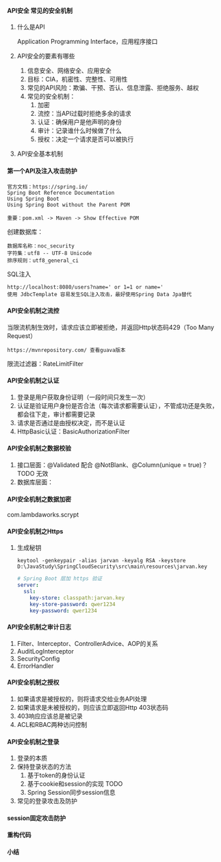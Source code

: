 ####  API安全 常见的安全机制

1. 什么是API

    Application Programming Interface，应用程序接口

2. API安全的要素有哪些

   1. 信息安全、网络安全、应用安全
   2. 目标：CIA，机密性、完整性、可用性
   3. 常见的API风险：欺骗、干预、否认、信息泄露、拒绝服务、越权
   4. 常见的安全机制：
      1. 加密
      2. 流控：当API过载时拒绝多余的请求
      3. 认证：确保用户是他声明的身份
      4. 审计：记录谁什么时候做了什么
      5. 授权：决定一个请求是否可以被执行

3. API安全基本机制

####  第一个API及注入攻击防护

```
官方文档：https://spring.io/
Spring Boot Reference Documentation
Using Spring Boot
Using Spring Boot without the Parent POM
```

```
重要：pom.xml -> Maven -> Show Effective POM
```

创建数据库：

```
数据库名称：noc_security
字符集：utf8 -- UTF-8 Unicode
排序规则：utf8_general_ci
```

SQL注入

```
http://localhost:8080/users?name=' or 1=1 or name='
使用 JdbcTemplate 容易发生SQL注入攻击，最好使用Spring Data Jpa替代
```

####  API安全机制之流控

当限流机制生效时，请求应该立即被拒绝，并返回Http状态码429（Too Many Request）

```
https://mvnrepository.com/ 查看guava版本
```

限流过滤器：RateLimitFilter

####  API安全机制之认证

1. 登录是用户获取身份证明（一段时间只发生一次）
2. 认证是验证用户身份是否合法（每次请求都需要认证），不管成功还是失败，都会往下走，审计都需要记录
3. 请求是否通过是由授权决定，而不是认证
4. HttpBasic认证：BasicAuthorizationFilter

####  API安全机制之数据校验

1. 接口层面：@Validated 配合 @NotBlank、@Column(unique = true)？ TODO 无效
2. 数据库层面：

####  API安全机制之数据加密

com.lambdaworks.scrypt

####  API安全机制之Https

1. 生成秘钥

   ```shell
   keytool -genkeypair -alias jarvan -keyalg RSA -keystore D:\JavaStudy\SpringCloudSecurity\src\main\resources\jarvan.key
   ```

   ```yml
   # Spring Boot 层加 https 验证
   server:
     ssl:
       key-store: classpath:jarvan.key
       key-store-password: qwer1234
       key-password: qwer1234
   ```

####  API安全机制之审计日志

1. Filter、Interceptor、ControllerAdvice、AOP的关系
2. AuditLogInterceptor
3. SecurityConfig
4. ErrorHandler

####  API安全机制之授权

1. 如果请求是被授权的，则将请求交给业务API处理
2. 如果请求是未被授权的，则应该立即返回Http 403状态码
3. 403响应应该总是被记录
4. ACL和RBAC两种访问控制

####  API安全机制之登录

1. 登录的本质
2. 保持登录状态的方法
   1. 基于token的身份认证
   2. 基于cookie和session的实现 TODO
   3. Spring Session同步session信息
3. 常见的登录攻击及防护

####  session固定攻击防护

####  重构代码

####  小结